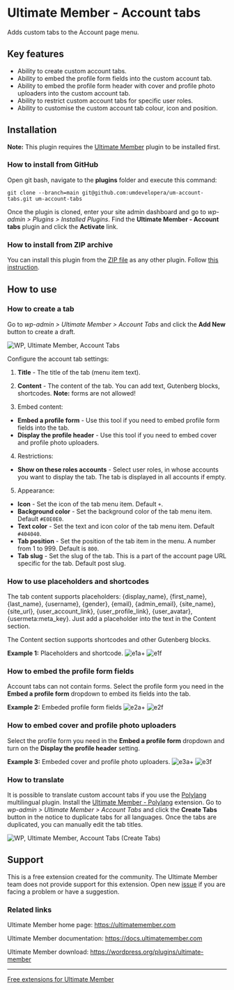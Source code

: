 # Ultimate Member - Account tabs

Adds custom tabs to the Account page menu.

## Key features
- Ability to create custom account tabs.
- Ability to embed the profile form fields into the custom account tab.
- Ability to embed the profile form header with cover and profile photo uploaders into the custom account tab.
- Ability to restrict custom account tabs for specific user roles.
- Ability to customise the custom account tab colour, icon and position.

## Installation

__Note:__ This plugin requires the [Ultimate Member](https://wordpress.org/plugins/ultimate-member/) plugin to be installed first.

### How to install from GitHub

Open git bash, navigate to the **plugins** folder and execute this command:

`git clone --branch=main git@github.com:umdevelopera/um-account-tabs.git um-account-tabs`

Once the plugin is cloned, enter your site admin dashboard and go to _wp-admin > Plugins > Installed Plugins_. Find the **Ultimate Member - Account tabs** plugin and click the **Activate** link.

### How to install from ZIP archive

You can install this plugin from the [ZIP file](https://drive.google.com/file/d/1CI0k-75qzjuMo8p1wECJGm5dWF6c4Vro/view) as any other plugin. Follow [this instruction](https://wordpress.org/support/article/managing-plugins/#upload-via-wordpress-admin).

## How to use

### How to create a tab

Go to *wp-admin > Ultimate Member > Account Tabs* and click the **Add New** button to create a draft.

![WP, Ultimate Member, Account Tabs](https://github.com/umdevelopera/um-account-tabs/assets/113178913/798283da-c8c7-489b-8cc6-19e1488e67fd)

Configure the account tab settings:

1) **Title** - The title of the tab (menu item text).

2) **Content** - The content of the tab. You can add text, Gutenberg blocks, shortcodes. **Note:** forms are not allowed!

3) Embed content:
- **Embed a profile form** - Use this tool if you need to embed profile form fields into the tab.
- **Display the profile header** - Use this tool if you need to embed cover and profile photo uploaders.

4) Restrictions:
- **Show on these roles accounts** - Select user roles, in whose accounts you want to display the tab. The tab is displayed in all accounts if empty.

5) Appearance:
- **Icon** - Set the icon of the tab menu item. Default `+`.
- **Background color** - Set the background color of the tab menu item. Default `#E0E0E0`.
- **Text color** - Set the text and icon color of the tab menu item. Default `#404040`.
- **Tab position** - Set the position of the tab item in the menu. A number from 1 to 999. Default is `800`.
- **Tab slug** - Set the slug of the tab. This is a part of the account page URL specific for the tab. Default post slug.

### How to use placeholders and shortcodes

The tab content supports placeholders: {display_name}, {first_name}, {last_name}, {username}, {gender}, {email}, {admin_email}, {site_name}, {site_url}, {user_account_link}, {user_profile_link}, {user_avatar}, {usermeta:meta_key}. Just add a placeholder into the text in the Content section.

The Content section supports shortcodes and other Gutenberg blocks.

**Example 1:** Placeholders and shortcode.
![e1a+](https://github.com/user-attachments/assets/d87f4718-bc36-4b38-b6b6-9cca7d720901)
![e1f](https://github.com/user-attachments/assets/623ab70d-273d-438b-9e9a-a7af7f6032de)

### How to embed the profile form fields

Account tabs can not contain forms.
Select the profile form you need in the **Embed a profile form** dropdown to embed its fields into the tab.

**Example 2:** Embeded profile form fields
![e2a+](https://github.com/user-attachments/assets/46b7b5eb-7d80-4188-b543-ab490cf1e080)
![e2f](https://github.com/user-attachments/assets/70edcdc0-3f0c-4f0b-812f-3bfc001a4e50)

### How to embed cover and profile photo uploaders

Select the profile form you need in the **Embed a profile form** dropdown and turn on the **Display the profile header** setting.

**Example 3:** Embeded cover and profile photo uploaders.
![e3a+](https://github.com/user-attachments/assets/4bea61f6-1d26-4be1-bcd3-cb933a53329e)
![e3f](https://github.com/user-attachments/assets/4f04692b-2dae-448f-9999-52297df0c841)

### How to translate

It is possible to translate custom account tabs if you use the [Polylang](https://wordpress.org/plugins/polylang/) multilingual plugin.
Install the [Ultimate Member - Polylang](https://github.com/umdevelopera/um-polylang) extension. Go to *wp-admin > Ultimate Member > Account Tabs* and click the **Create Tabs** button in the notice to duplicate tabs for all languages. Once the tabs are duplicated, you can manually edit the tab titles.

![WP, Ultimate Member, Account Tabs (Create Tabs)](https://github.com/user-attachments/assets/ed82a077-7727-424e-848e-ab9593013a6d)

## Support

This is a free extension created for the community. The Ultimate Member team does not provide support for this extension.
Open new [issue](https://github.com/umdevelopera/um-account-tabs/issues) if you are facing a problem or have a suggestion.

### Related links

Ultimate Member home page: https://ultimatemember.com

Ultimate Member documentation: https://docs.ultimatemember.com

Ultimate Member download: https://wordpress.org/plugins/ultimate-member

---

[Free extensions for Ultimate Member](https://docs.google.com/document/d/1wp5oLOyuh5OUtI9ogcPy8NL428rZ8PVTu_0R-BuKKp8/edit?usp=sharing)
